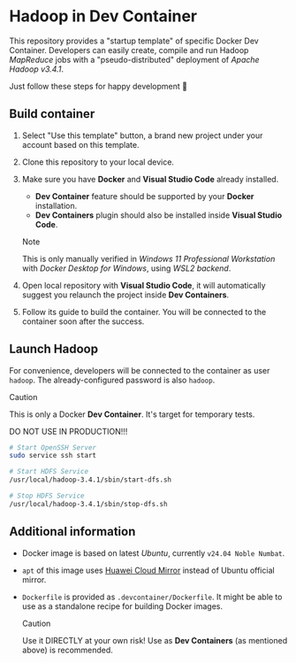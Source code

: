 # Hadoop in Dev Container

This repository provides a "startup template" of specific Docker Dev Container. Developers can easily create, compile and run Hadoop *MapReduce* jobs with a "pseudo-distributed" deployment of *Apache Hadoop v3.4.1*.

Just follow these steps for happy development :tada:

## Build container

1. Select "Use this template" button, a brand new project under your account based on this template.

2. Clone this repository to your local device.

3. Make sure you have **Docker** and **Visual Studio Code** already installed.
   - **Dev Container** feature should be supported by your **Docker** installation.
   - **Dev Containers** plugin should also be installed inside **Visual Studio Code**.
   > [!NOTE]
   > 
   > This is only manually verified in *Windows 11 Professional Workstation* with *Docker Desktop for Windows*, using *WSL2 backend*.

4. Open local repository with **Visual Studio Code**, it will automatically suggest you relaunch the project inside **Dev Containers**.

5. Follow its guide to build the container. You will be connected to the container soon after the success.

## Launch Hadoop

For convenience, developers will be connected to the container as user `hadoop`. The already-configured password is also `hadoop`.

> [!CAUTION]
>
> This is only a Docker **Dev Container**. It's target for temporary tests.
>
> DO NOT USE IN PRODUCTION!!!

```bash
# Start OpenSSH Server
sudo service ssh start

# Start HDFS Service
/usr/local/hadoop-3.4.1/sbin/start-dfs.sh

# Stop HDFS Service
/usr/local/hadoop-3.4.1/sbin/stop-dfs.sh
```

## Additional information

- Docker image is based on latest *Ubuntu*, currently `v24.04 Noble Numbat`.

- `apt` of this image uses [Huawei Cloud Mirror](https://mirrors.huaweicloud.com/) instead of Ubuntu official mirror.

- `Dockerfile` is provided as `.devcontainer/Dockerfile`. It might be able to use as a standalone recipe for building Docker images.

  > [!CAUTION]
  >
  > Use it DIRECTLY at your own risk! Use as **Dev Containers** (as mentioned above) is recommended.